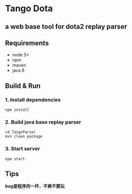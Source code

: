 # Tango Dota  
## a web base tool for dota2 replay parser

Requirements
---

* node 5+
* npm
* maven
* java 8

Build & Run
---

### 1. Install dependencies
```
npm install
```

### 2. Build java base replay parser
```
cd TangoParser
mvn clean package
```

### 3. Start server
```
npm start
```

Tips
---
__bug是程序的一环，不爽不要玩__
